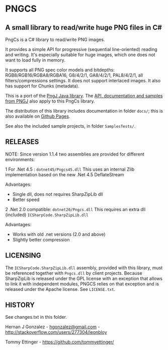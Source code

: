 PNGCS
=======

A small library to read/write huge PNG files in C#
--------

PngCs is a C# library to read/write PNG images. 

It provides a simple API for progressive (sequential line-oriented) reading and writing. 
It's especially suitable for huge images, which one does not want to load fully in memory.

It supports all PNG spec color models and bitdepths: RGB8/RGB16/RGBA8/RGBA16, G8/4/2/1,
GA8/4/2/1, PAL8/4/2/1,  all filters/compressions settings. It does not support interlaced images. 
It also has support for Chunks (metadata).

This is a port of the [PngJ Java library](http://code.google.com/p/pngj/).
The [API, documentation and samples from PNGJ](http://code.google.com/p/pngj/wiki/Overview)
also apply to this PngCs library.

The distribution of this library includes documentation in folder `docs/`; this
is also available on [Github Pages](http://tommyettinger.github.io/pngcs/).

See also the included sample projects, in folder `SamplesTests/`.

RELEASES
--------

NOTE: Since version 1.1.4 two assemblies are provided for different environments:

1 For .Net 4.5 :  `dotnet45/Pngcs45.dll`
This uses an internal Zlib  implementation based on the new .Net 4.5 DeflateStream

Advantages:
*   Single dll, does not requires SharpZipLib dll
*   Better speed

2 .Net 2.0 compatible: `dotnet20/Pngcs.dll`
This requires an extra dll (included) `ICSharpCode.SharpZipLib.dll`

Advantages:
*   Works with old .net versions (2.0 and above)
*   Slightly better compression

LICENSING
---------

The `ICSharpCode.SharpZipLib.dll` assembly, provided with this library,
must be referenced together with `Pngcs.dll` by client projects.
Because SharpZipLib is released  under the GPL license with an exception
that allows to link it with independent modules, PNGCS relies on that
exception and is released under the Apache license. See `LICENSE.txt`.

HISTORY
-------

See changes.txt in this folder.

Hernan J Gonzalez - hgonzalez@gmail.com -  http://stackoverflow.com/users/277304/leonbloy

Tommy Ettinger - https://github.com/tommyettinger/

